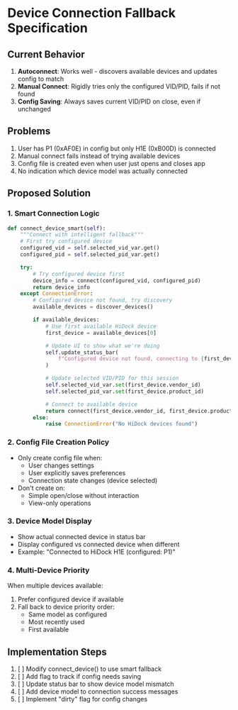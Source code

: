 # Device Connection Fallback Specification

## Current Behavior

1. **Autoconnect**: Works well - discovers available devices and updates config to match
2. **Manual Connect**: Rigidly tries only the configured VID/PID, fails if not found
3. **Config Saving**: Always saves current VID/PID on close, even if unchanged

## Problems

1. User has P1 (0xAF0E) in config but only H1E (0xB00D) is connected
2. Manual connect fails instead of trying available devices
3. Config file is created even when user just opens and closes app
4. No indication which device model was actually connected

## Proposed Solution

### 1. Smart Connection Logic
```python
def connect_device_smart(self):
    """Connect with intelligent fallback"""
    # First try configured device
    configured_vid = self.selected_vid_var.get()
    configured_pid = self.selected_pid_var.get()

    try:
        # Try configured device first
        device_info = connect(configured_vid, configured_pid)
        return device_info
    except ConnectionError:
        # Configured device not found, try discovery
        available_devices = discover_devices()

        if available_devices:
            # Use first available HiDock device
            first_device = available_devices[0]

            # Update UI to show what we're doing
            self.update_status_bar(
                f"Configured device not found, connecting to {first_device.name}..."
            )

            # Update selected VID/PID for this session
            self.selected_vid_var.set(first_device.vendor_id)
            self.selected_pid_var.set(first_device.product_id)

            # Connect to available device
            return connect(first_device.vendor_id, first_device.product_id)
        else:
            raise ConnectionError("No HiDock devices found")
```

### 2. Config File Creation Policy
- Only create config file when:
  - User changes settings
  - User explicitly saves preferences
  - Connection state changes (device selected)
- Don't create on:
  - Simple open/close without interaction
  - View-only operations

### 3. Device Model Display
- Show actual connected device in status bar
- Display configured vs connected device when different
- Example: "Connected to HiDock H1E (configured: P1)"

### 4. Multi-Device Priority
When multiple devices available:
1. Prefer configured device if available
2. Fall back to device priority order:
   - Same model as configured
   - Most recently used
   - First available

## Implementation Steps

1. [ ] Modify connect_device() to use smart fallback
2. [ ] Add flag to track if config needs saving
3. [ ] Update status bar to show device model mismatch
4. [ ] Add device model to connection success messages
5. [ ] Implement "dirty" flag for config changes
